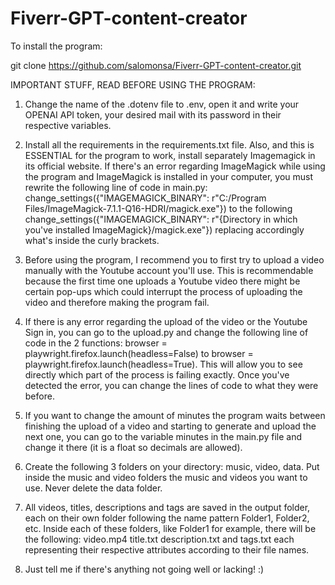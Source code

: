 # Fiverr-GPT-content-creator

To install the program:

git clone https://github.com/salomonsa/Fiverr-GPT-content-creator.git

IMPORTANT STUFF, READ BEFORE USING THE PROGRAM:

1. Change the name of the .dotenv file to .env, open it and write your OPENAI API token, your desired mail with its password in their respective variables.

2. Install all the requirements in the requirements.txt file. Also, and this is ESSENTIAL for the program to work, install separately Imagemagick in its official website. If there's an error regarding ImageMagick while using the program and ImageMagick is installed in your computer, you must rewrite the following line of code in main.py: change_settings({"IMAGEMAGICK_BINARY": r"C:/Program Files/ImageMagick-7.1.1-Q16-HDRI/magick.exe"}) to the following change_settings({"IMAGEMAGICK_BINARY": r"{Directory in which you've installed ImageMagick}/magick.exe"}) replacing accordingly what's inside the curly brackets.

3. Before using the program, I recommend you to first try to upload a video manually with the Youtube account you'll use. This is recommendable because the first time one uploads a Youtube video there might be certain pop-ups which could interrupt the process of uploading the video and therefore making the program fail.

4. If there is any error regarding the upload of the video or the Youtube Sign in, you can go to the upload.py and change the following line of code in the 2 functions: browser = playwright.firefox.launch(headless=False) to browser = playwright.firefox.launch(headless=True). This will allow you to see directly which part of the process is failing exactly. Once you've detected the error, you can change the lines of code to what they were before.

5. If you want to change the amount of minutes the program waits between finishing the upload of a video and starting to generate and upload the next one, you can go to the variable minutes in the main.py file and change it there (it is a float so decimals are allowed).

6. Create the following 3 folders on your directory: music, video, data. Put inside the music and video folders the music and videos you want to use. Never delete the data folder.

7. All videos, titles, descriptions and tags are saved in the output folder, each on their own folder following the name pattern Folder1, Folder2, etc. Inside each of these folders, like Folder1 for example, there will be the following: video.mp4 title.txt description.txt and tags.txt each representing their respective attributes according to their file names.

8. Just tell me if there's anything not going well or lacking! :)
